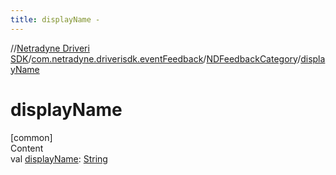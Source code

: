```yaml
---
title: displayName -
---
```

//[Netradyne Driveri SDK](../../index.md)/[com.netradyne.driverisdk.eventFeedback](../index.md)/[NDFeedbackCategory](index.md)/[displayName](display-name.md)



# displayName  
[common]  
Content  
val [displayName](display-name.md): [String](https://kotlinlang.org/api/latest/jvm/stdlib/kotlin/-string/index.html)  



